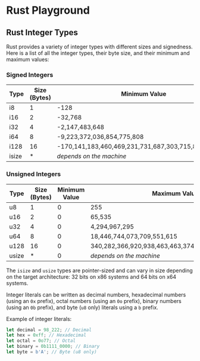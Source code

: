 # Rust Playground

## Rust Integer Types

Rust provides a variety of integer types with different sizes and signedness. Here is a list of all the integer types, their byte size, and their minimum and maximum values:

### Signed Integers

| Type  | Size (Bytes) | Minimum Value                                        | Maximum Value                                       |
| ----- | ------------ | ---------------------------------------------------- | --------------------------------------------------- |
| i8    | 1            | -128                                                 | 127                                                 |
| i16   | 2            | -32,768                                              | 32,767                                              |
| i32   | 4            | -2,147,483,648                                       | 2,147,483,647                                       |
| i64   | 8            | -9,223,372,036,854,775,808                           | 9,223,372,036,854,775,807                           |
| i128  | 16           | -170,141,183,460,469,231,731,687,303,715,884,105,728 | 170,141,183,460,469,231,731,687,303,715,884,105,727 |
| isize | \*           | _depends on the machine_                             | _depends on the machine_                            |

### Unsigned Integers

| Type  | Size (Bytes) | Minimum Value | Maximum Value                                       |
| ----- | ------------ | ------------- | --------------------------------------------------- |
| u8    | 1            | 0             | 255                                                 |
| u16   | 2            | 0             | 65,535                                              |
| u32   | 4            | 0             | 4,294,967,295                                       |
| u64   | 8            | 0             | 18,446,744,073,709,551,615                          |
| u128  | 16           | 0             | 340,282,366,920,938,463,463,374,607,431,768,211,455 |
| usize | \*           | 0             | _depends on the machine_                            |

The `isize` and `usize` types are pointer-sized and can vary in size depending on the target architecture: 32 bits on x86 systems and 64 bits on x64 systems.

Integer literals can be written as decimal numbers, hexadecimal numbers (using an `0x` prefix), octal numbers (using an `0o` prefix), binary numbers (using an `0b` prefix), and byte (`u8` only) literals using a `b` prefix.

Example of integer literals:

```rust
let decimal = 98_222; // Decimal
let hex = 0xff; // Hexadecimal
let octal = 0o77; // Octal
let binary = 0b1111_0000; // Binary
let byte = b'A'; // Byte (u8 only)
```
